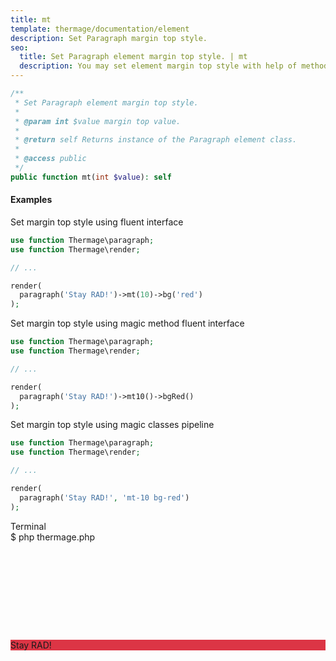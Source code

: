 ```yaml
---
title: mt
template: thermage/documentation/element
description: Set Paragraph margin top style.
seo:
  title: Set Paragraph element margin top style. | mt
  description: You may set element margin top style with help of method mt
---
```


```php
/**
 * Set Paragraph element margin top style.
 *
 * @param int $value margin top value.
 *
 * @return self Returns instance of the Paragraph element class.
 *
 * @access public
 */
public function mt(int $value): self
```

#### Examples

Set margin top style using fluent interface
```php
use function Thermage\paragraph;
use function Thermage\render;

// ...

render( 
  paragraph('Stay RAD!')->mt(10)->bg('red')
);
```

Set margin top style using magic method fluent interface
```php
use function Thermage\paragraph;
use function Thermage\render;

// ...

render( 
  paragraph('Stay RAD!')->mt10()->bgRed()
);
```

Set margin top style using magic classes pipeline
```php
use function Thermage\paragraph;
use function Thermage\render;

// ...

render( 
  paragraph('Stay RAD!', 'mt-10 bg-red')
);
```

<div class="terminal">
  <div class="terminal-header">Terminal</div>
  <div class="terminal-body">
    <div class="terminal-command">$ php thermage.php</div>
    <div class="el-div" style="margin-top: 156px; background: #dc3545; width: auto; align-items: center; display: flex;">Stay RAD!</div>
  </div>
</div>